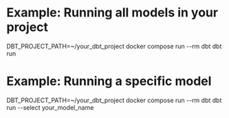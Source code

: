 # Example: Running all models in your project
DBT_PROJECT_PATH=~/your_dbt_project docker compose run --rm dbt dbt run

# Example: Running a specific model
DBT_PROJECT_PATH=~/your_dbt_project docker compose run --rm dbt dbt run --select your_model_name